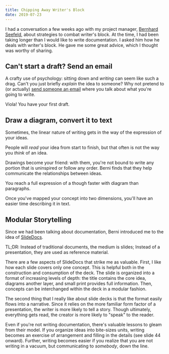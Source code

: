 ```yaml
---
title: Chipping Away Writer's Block
date: 2019-07-23
---
```


I had a conversation a few weeks ago with my project manager, [Bernhard Seefeld](https://github.com/seefeldb), about 
strategies to combat writer's block. At the time, I had been taking longer than I would like to write documentation. I asked him how he deals with writer's block. He gave me some great advice, which I thought was worthy of sharing. 


## Can't start a draft? Send an email 

A crafty use of psychology: sitting down and *writing* can seem like such a drag. Can't you just briefly *explain* the idea to someone?  Why not pretend to (or actually) [send someone an email](emails.md) where you talk about what you're going to write.

Viola! You have your first draft.


## Draw a diagram, convert it to text 

Sometimes, the linear nature of writing gets in the way of the expression of your ideas. 

People will *read* your idea from start to finish, but that often is not the way you *think* of an idea.

Drawings become your friend: with them, you're not bound to write any portion that is uninspired or follow any order. Berni finds that they help communicate the relationships between ideas.

You reach a full expression of a though faster with diagram than paragraphs. 

Once you've mapped your concept into two dimensions, you'll have an easier time describing it in text.


## Modular Storytelling

Since we had been talking about documentation, Berni introduced me to the idea of 
[SlideDocs](https://www.duarte.com/slidedocs/). 

TL;DR: Instead of traditional documents, the medium is slides; Instead of a presentation, they are used as reference material.

There are a few aspects of SlideDocs that strike me as valuable. First, I like how each slide covers only one concept. This is helpful both in the construction and consumption of the deck. The slide is organized into a format of increasing levels of depth: the title contains the core idea, diagrams another layer, and small print provides full information. Then, concepts can be interchanged within the deck in a modular fashion.

The second thing that I really like about slide decks is that the format easily flows into a narrative. Since it relies on the more familiar form factor of a presentation, the writer is more likely to tell a story. Though ultimately, everything gets read, the creator is more likely to "speak" to the reader.

Even if you're not writing documentation, there's valuable lessons to gleam from their model. If you organize ideas into bite-sizes units, writing becomes an exercise of arrangement and filling in the details (see slide 44 onward). Further, writing becomes easier if you realize that you are not writing in a vacuum, but communicating to *somebody*, down the line.



